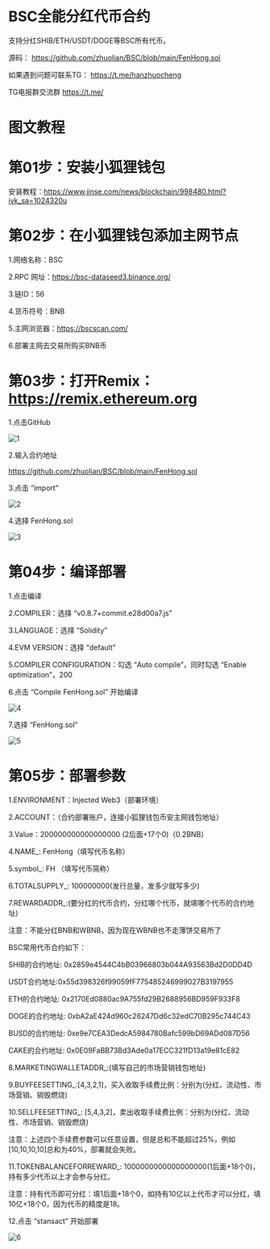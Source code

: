 # BSC全能分红代币合约
支持分红SHIB/ETH/USDT/DOGE等BSC所有代币。

源码：
https://github.com/zhuolian/BSC/blob/main/FenHong.sol

如果遇到问题可联系TG：
https://t.me/hanzhuocheng

TG电报群交流群
https://t.me/

# 图文教程

# 第01步：安装小狐狸钱包

安装教程：https://www.jinse.com/news/blockchain/998480.html?ivk_sa=1024320u

# 第02步：在小狐狸钱包添加主网节点

1.网络名称：BSC

2.RPC 网址：https://bsc-dataseed3.binance.org/

3.链ID：56

4.货币符号：BNB

5.主网浏览器：https://bscscan.com/

6.部署主网去交易所购买BNB币

# 第03步：打开Remix：https://remix.ethereum.org

1.点击GitHub

![1](https://github.com/zhuolian/BSC/blob/main/images/01.png)

2.输入合约地址

https://github.com/zhuolian/BSC/blob/main/FenHong.sol

3.点击 “import”

![2](https://github.com/zhuolian/BSC/blob/main/images/02.png)

4.选择 FenHong.sol

![3](https://github.com/zhuolian/BSC/blob/main/images/03.png)

# 第04步：编译部署

1.点击编译

2.COMPILER：选择 “v0.8.7+commit.e28d00a7.js”

3.LANGUAGE：选择 “Solidity”

4.EVM VERSION：选择 “default”

5.COMPILER CONFIGURATION：勾选 “Auto compile”，同时勾选 “Enable optimization”，200

6.点击 “Compile FenHong.sol” 开始编译

![4](https://github.com/zhuolian/BSC/blob/main/images/04.png)

7.选择 “FenHong.sol”

![5](https://github.com/zhuolian/BSC/blob/main/images/05.png)

# 第05步：部署参数

1.ENVIRONMENT：Injected Web3（部署环境）

2.ACCOUNT：（合约部署账户，连接小狐狸钱包币安主网钱包地址）

3.Value：200000000000000000 (2后面+17个0)（0.2BNB）

4.NAME_: FenHong（填写代币名称）

5.symbol_: FH （填写代币简称）

6.TOTALSUPPLY_: 100000000(发行总量，发多少就写多少)

7.REWARDADDR_:(要分红的代币合约，分红哪个代币，就填哪个代币的合约地址)

注意：不能分红BNB和WBNB，因为现在WBNB也不走薄饼交易所了

BSC常用代币合约如下：

SHIB的合约地址: 0x2859e4544C4bB03966803b044A93563Bd2D0DD4D

USDT合约地址:0x55d398326f99059fF775485246999027B3197955

ETH的合约地址: 0x2170Ed0880ac9A755fd29B2688956BD959F933F8 

DOGE的合约地址: 0xbA2aE424d960c26247Dd6c32edC70B295c744C43 

BUSD的合约地址: 0xe9e7CEA3DedcA5984780Bafc599bD69ADd087D56 

CAKE的合约地址: 0x0E09FaBB73Bd3Ade0a17ECC321fD13a19e81cE82 

8.MARKETINGWALLETADDR_:(填写自己的市场营销钱包地址) 

9.BUYFEESETTING_:[4,3,2,1]，买入收取手续费比例：分别为(分红、流动性、市场营销、销毁燃烧)

10.SELLFEESETTING_: [5,4,3,2]，卖出收取手续费比例：分别为(分红、流动性、市场营销、销毁燃烧)

注意：上述四个手续费参数可以任意设置，但是总和不能超过25%，例如[10,10,10,10]总和为40%，部署就会失败。

11.TOKENBALANCEFORREWARD_: 1000000000000000000(1后面+18个0)，持有多少代币以上才会参与分红。

注意：持有代币即可分红：填1后面+18个0，如持有10亿以上代币才可以分红，填10亿+18个0，因为代币的精度是18。

12.点击 “stansact” 开始部署

![6](https://github.com/zhuolian/BSC/blob/main/images/06.png)

